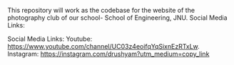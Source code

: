 This repository will work as the codebase for the website of the photography club of our school- School of Engineering, JNU.
Social Media Links:

Social Media Links:
Youtube: https://www.youtube.com/channel/UC03z4eoifqYqSixnEzRTxLw.
Instagram: https://instagram.com/drushyam?utm_medium=copy_link
